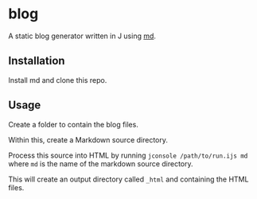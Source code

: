 # blog

A static blog generator written in J using [md]().

## Installation

Install md and clone this repo.

## Usage

Create a folder to contain the blog files.

Within this, create a Markdown source directory.

Process this source into HTML by running `jconsole /path/to/run.ijs md` where
`md` is the name of the markdown source directory.

This will create an output directory called `_html` and containing the HTML
files.

